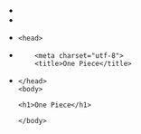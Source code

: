 - <!DOCTYPE html!>
- <html>
-     <head>
-         <meta charset="utf-8">
          <title>One Piece</title>
-     </head>   
      <body>
      
      <h1>One Piece</h1>
                
      </body>
</html>
